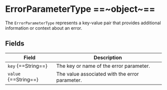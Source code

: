 # ErrorParameterType ==~object~==

The `ErrorParameterType` represents a key-value pair that provides additional information or context about an error. 

## Fields

| Field                | Description                                           |
|----------------------|-------------------------------------------------------|
| `key` {==String==}   | The key or name of the error parameter.                |
| `value` {==String==} | The value associated with the error parameter.         |

